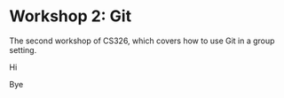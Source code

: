 # Workshop 2: Git

The second workshop of CS326, which covers how to use Git in a group setting.

Hi

Bye
